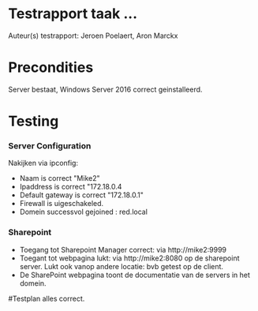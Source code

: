 # Testrapport taak ...

Auteur(s) testrapport: Jeroen Poelaert, Aron Marckx

# Precondities

Server bestaat, Windows Server 2016 correct geinstalleerd.

# Testing

### Server Configuration

Nakijken via ipconfig:

- Naam is correct "Mike2"
- Ipaddress  is correct "172.18.0.4
- Default gateway is correct "172.18.0.1"
- Firewall is uigeschakeled.
- Domein successvol gejoined : red.local

### Sharepoint 

- Toegang tot Sharepoint Manager correct: via  http://mike2:9999
- Toegant tot webpagina lukt: via http://mike2:8080 op de sharepoint server. Lukt ook vanop andere locatie: bvb getest op de client.
- De SharePoint webpagina toont de documentatie van de servers in het domein.

#Testplan alles correct.
